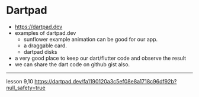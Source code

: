 # Dartpad

* https://dartpad.dev
* examples of dartpad.dev
    * sunflower example animation can be good for our app.
    * a draggable card.
    * dartpad disks
* a very good place to keep our dart/flutter code and observe the result
* we can share the dart code on github gist also.
 ---
lesson 9,10
https://dartpad.dev/fa1190120a3c5ef08e8a1718c96df92b?null_safety=true



